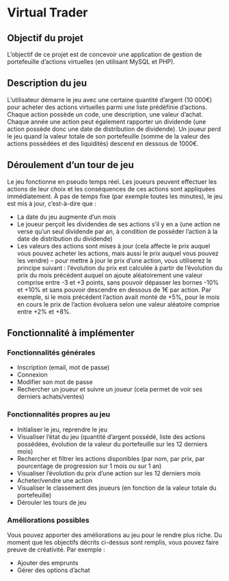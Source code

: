 # Virtual Trader

## Objectif du projet
L’objectif de ce projet est de concevoir une application de gestion de portefeuille d’actions virtuelles (en utilisant MySQL et PHP).

## Description du jeu
L’utilisateur démarre le jeu avec une certaine quantité d’argent (10 000€) pour acheter des actions virtuelles parmi une liste prédéfinie d’actions. Chaque action possède un code, une description, une valeur d’achat. Chaque année une action peut également rapporter un dividende (une action possède donc une date de distribution de dividende). Un joueur perd le jeu quand la valeur totale de son portefeuille (somme de la valeur des actions possédées et des liquidités) descend en dessous de 1000€.

## Déroulement d’un tour de jeu
Le jeu fonctionne en pseudo temps réel. Les joueurs peuvent effectuer les actions de leur choix et les conséquences de ces actions sont appliquées immédiatement. À pas de temps fixe (par exemple toutes les minutes), le jeu est mis à jour, c’est-à-dire que :
- La date du jeu augmente d’un mois
- Le joueur perçoit les dividendes de ses actions s’il y en a (une action ne verse qu’un seul dividende par an, à condition de posséder l’action à la date de distribution du dividende)
- Les valeurs des actions sont mises à jour (cela affecte le prix auquel vous pouvez acheter les actions, mais aussi le prix auquel vous pouvez les vendre) – pour mettre à jour le prix d’une action, vous utiliserez le principe suivant : l’évolution du prix est calculée à partir de l’évolution du prix du mois précédent auquel on ajoute aléatoirement une valeur comprise entre -3 et +3 points, sans pouvoir dépasser les bornes -10% et +10% et sans pouvoir descendre en dessous de 1€ par action. Par exemple, si le mois précédent l’action avait monté de +5%, pour le mois en cours le prix de l’action évoluera selon une valeur aléatoire comprise entre +2% et +8%.

## Fonctionnalité à implémenter

### Fonctionnalités générales
- Inscription (email, mot de passe)
- Connexion
- Modifier son mot de passe
- Rechercher un joueur et suivre un joueur (cela permet de voir ses derniers achats/ventes)

### Fonctionnalités propres au jeu
- Initialiser le jeu, reprendre le jeu
- Visualiser l’état du jeu (quantité d’argent possédé, liste des actions possédées, évolution de la valeur du portefeuille sur les 12 derniers mois)
- Rechercher et filtrer les actions disponibles (par nom, par prix, par pourcentage de progression sur 1 mois ou sur 1 an)
- Visualiser l’évolution du prix d’une action sur les 12 derniers mois
- Acheter/vendre une action
- Visualiser le classement des joueurs (en fonction de la valeur totale du portefeuille)
- Dérouler les tours de jeu

### Améliorations possibles
Vous pouvez apporter des améliorations au jeu pour le rendre plus riche. Du moment que les objectifs décrits ci-dessus sont remplis, vous pouvez faire preuve de créativité. Par exemple :
- Ajouter des emprunts
- Gérer des options d’achat

